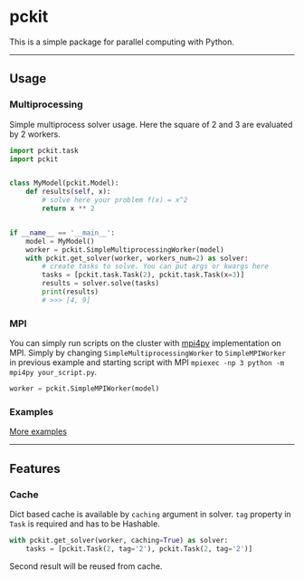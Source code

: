 # pckit

This is a simple package for parallel computing with Python.

***

## Usage
### Multiprocessing
Simple multiprocess solver usage.
Here the square of 2 and 3 are evaluated by 2 workers.

```python
import pckit.task
import pckit


class MyModel(pckit.Model):
    def results(self, x):
        # solve here your problem f(x) = x^2
        return x ** 2


if __name__ == '__main__':
    model = MyModel()
    worker = pckit.SimpleMultiprocessingWorker(model)
    with pckit.get_solver(worker, workers_num=2) as solver:
        # create tasks to solve. You can put args or kwargs here
        tasks = [pckit.task.Task(2), pckit.task.Task(x=3)]
        results = solver.solve(tasks)
        print(results)
        # >>> [4, 9]
```

### MPI
You can simply run scripts on the cluster with [mpi4py](https://github.com/mpi4py/mpi4py) implementation on MPI. 
Simply by changing `SimpleMultiprocessingWorker` to `SimpleMPIWorker` in previous example and starting script with MPI `mpiexec -np 3 python -m mpi4py your_script.py`.

```python
worker = pckit.SimpleMPIWorker(model)
```

### Examples
[More examples](./examples)

***

## Features
### Cache
Dict based cache is available by `caching` argument in solver.
`tag` property in `Task` is required and has to be Hashable.

```python
with pckit.get_solver(worker, caching=True) as solver:
    tasks = [pckit.Task(2, tag='2'), pckit.Task(2, tag='2')]
```
Second result will be reused from cache.